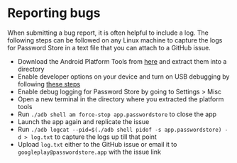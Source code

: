 # Reporting bugs

When submitting a bug report, it is often helpful to include a log. The following steps can be followed on any Linux machine to capture the logs for Password Store in a text file that you can attach to a GitHub issue.

- Download the Android Platform Tools from [here](https://developer.android.com/studio/releases/platform-tools) and extract them into a directory
- Enable developer options on your device and turn on USB debugging by following [these steps](https://developer.android.com/studio/debug/dev-options)
- Enable debug logging for Password Store by going to Settings > Misc
- Open a new terminal in the directory where you extracted the platform tools
- Run `./adb shell am force-stop app.passwordstore` to close the app
- Launch the app again and replicate the issue
- Run `./adb logcat --pid=$(./adb shell pidof -s app.passwordstore) -d > log.txt` to capture the logs up till that point
- Upload `log.txt` either to the GitHub issue or email it to `googleplay@passwordstore.app` with the issue link
